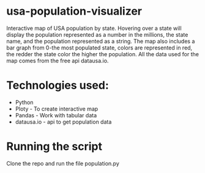 # usa-population-visualizer

Interactive map of USA population by state. Hovering over a state will display the population represented as a number in the millions,
the state name, and the population represented as a string. The map also includes a bar graph from 0-the most populated state, colors are represented in red,
the redder the state color the higher the population. All the data used for the map comes from the free api datausa.io. 

# Technologies used:

- Python
- Ploty - To create interactive map
- Pandas - Work with tabular data
- datausa.io - api to get population data

# Running the script
Clone the repo and run the file population.py
